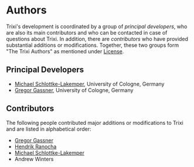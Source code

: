 # Authors

Trixi's development is coordinated by a group of *principal developers*,
who are also its main contributors and who can be contacted in case of
questions about Trixi. In addition, there are *contributors* who have
provided substantial additions or modifications. Together, these two groups form
"The Trixi Authors" as mentioned under [License](@ref).

## Principal Developers
* [Michael Schlottke-Lakemper](https://www.mi.uni-koeln.de/NumSim/schlottke-lakemper),
  University of Cologne, Germany
* [Gregor Gassner](https://www.mi.uni-koeln.de/NumSim/gregor-gassner),
  University of Cologne, Germany

## Contributors
The following people contributed major additions or modifications to Trixi and
are listed in alphabetical order:

* [Gregor Gassner](https://www.mi.uni-koeln.de/NumSim/gregor-gassner)
* [Hendrik Ranocha](https://ranocha.de)
* [Michael Schlottke-Lakemper](https://www.mi.uni-koeln.de/NumSim/schlottke-lakemper)
* Andrew Winters
